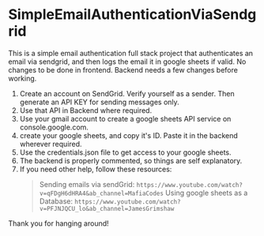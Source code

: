 # SimpleEmailAuthenticationViaSendgrid
This is a simple email authentication full stack project that authenticates an email via sendgrid, and then logs the email it in google sheets if valid.
No changes to be done in frontend.
Backend needs a few changes before working.
1. Create an account on SendGrid. Verify yourself as a sender. Then generate an API KEY for sending messages only.
2. Use that API in Backend where required.
3. Use your gmail account to create a google sheets API service on console.google.com.
4. create your google sheets, and copy it's ID. Paste it in the backend wherever required.
6. Use the credentials.json file to get access to your google sheets.
7. The backend is properly commented, so things are self explanatory.
8. If you need other help, follow these resources:
    >  Sending emails via sendGrid: `https://www.youtube.com/watch?v=qFDgH6dHRA4&ab_channel=MafiaCodes`
    >  Using google sheets as a Database: `https://www.youtube.com/watch?v=PFJNJQCU_lo&ab_channel=JamesGrimshaw`


Thank you for hanging around!
